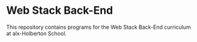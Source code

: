 # Web Stack Back-End

This repository contains programs for the Web Stack Back-End curriculum at alx-Holberton School.
